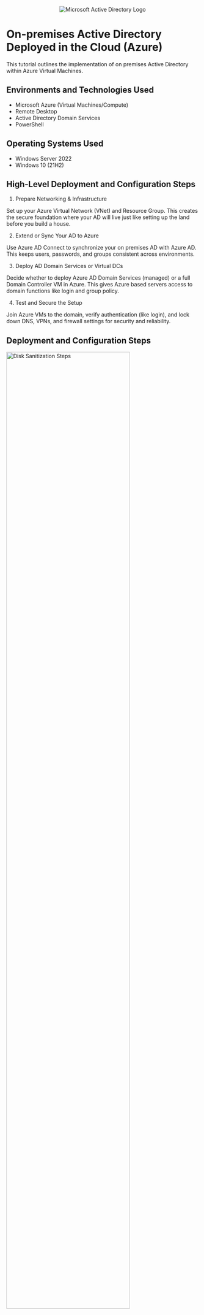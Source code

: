 <p align="center">
<img src="https://i.imgur.com/pU5A58S.png" alt="Microsoft Active Directory Logo"/>
</p>

<h1>On-premises Active Directory Deployed in the Cloud (Azure)</h1>
This tutorial outlines the implementation of on premises Active Directory within Azure Virtual Machines.<br />



<h2>Environments and Technologies Used</h2>

- Microsoft Azure (Virtual Machines/Compute)
- Remote Desktop
- Active Directory Domain Services
- PowerShell

<h2>Operating Systems Used </h2>

- Windows Server 2022
- Windows 10 (21H2)

<h2>High-Level Deployment and Configuration Steps</h2>

1. Prepare Networking & Infrastructure

Set up your Azure Virtual Network (VNet) and Resource Group. This creates the secure foundation where your AD will live just like setting up the land before you build a house.

2. Extend or Sync Your AD to Azure

Use Azure AD Connect to synchronize your on premises AD with Azure AD. This keeps users, passwords, and groups consistent across environments.<p>

3. Deploy AD Domain Services or Virtual DCs

Decide whether to deploy Azure AD Domain Services (managed) or a full Domain Controller VM in Azure. This gives Azure based servers access to domain functions like login and group policy.

4. Test and Secure the Setup

Join Azure VMs to the domain, verify authentication (like login), and lock down DNS, VPNs, and firewall settings for security and reliability.

<h2>Deployment and Configuration Steps

</h2><img src="https://i.imgur.com/tKudual.png" height="80%" width="80%" alt="Disk Sanitization Steps"/>
</p>
<p>
- Launch Azure AD Domain Services
Action: In the Azure Portal, search for Azure AD Domain Services, then click Create.

Why it matters: This starts the setup wizard for creating a managed domain in Azure.</p>
<br />

<p>
<img src="https://i.imgur.com/H0CFU3E.png" height="80%" width="80%" alt="Disk Sanitization Steps"/>
</p>
<p>
- Connect Your On-Premises AD via Azure AD Connect
Action: Run the Azure AD Connect wizard to link your on‑prem AD forests to your Azure AD tenant.

Why it matters: This syncs user identities and credentials securely between local and cloud environments.</p>
<br />

<p>
<img src="https://i.imgur.com/Q9teleE.png" height="80%" width="80%" alt="Disk Sanitization Steps"/>
</p>
<p>
- Visual Architecture of AD Integration
Action: A diagram showing how on‑premises AD, Azure AD Domain Services, and Azure VM based Domain Controllers all connect via VNet/VPN.

Why it matters: It helps visualize how the infrastructure pieces including syncing, connectivity, and domain control fit together.</p>
<br />
